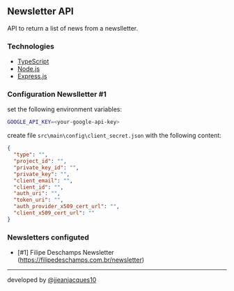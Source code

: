 ## Newsletter API

API to return a list of news from a newslletter.

### Technologies

* [TypeScript](https://www.typescriptlang.org/)
* [Node.js](https://nodejs.org/)
* [Express.js](https://expressjs.com/)

### Configuration Newslletter #1

set the following environment variables:

``` bash
GOOGLE_API_KEY=<your-google-api-key>
```

create file `src\main\config\client_secret.json` with the following content:

``` json
{
  "type": "",
  "project_id": "",
  "private_key_id": "",
  "private_key": "",
  "client_email": "",
  "client_id": "",
  "auth_uri": "",
  "token_uri": "",
  "auth_provider_x509_cert_url": "",
  "client_x509_cert_url": ""
}
```

### Newsletters configuted

- [#1] Filipe Deschamps Newsletter (https://filipedeschamps.com.br/newsletter)

---
developed by [@jjeanjacques10](https://github.com/jjeanjacques10)